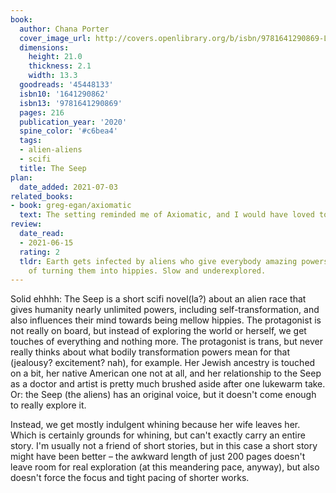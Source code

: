 ```yaml
---
book:
  author: Chana Porter
  cover_image_url: http://covers.openlibrary.org/b/isbn/9781641290869-L.jpg
  dimensions:
    height: 21.0
    thickness: 2.1
    width: 13.3
  goodreads: '45448133'
  isbn10: '1641290862'
  isbn13: '9781641290869'
  pages: 216
  publication_year: '2020'
  spine_color: '#c6bea4'
  tags:
  - alien-aliens
  - scifi
  title: The Seep
plan:
  date_added: 2021-07-03
related_books:
- book: greg-egan/axiomatic
  text: The setting reminded me of Axiomatic, and I would have loved to see Egan's take on this.
review:
  date_read:
  - 2021-06-15
  rating: 2
  tldr: Earth gets infected by aliens who give everybody amazing powers at the price
    of turning them into hippies. Slow and underexplored.
---
```


Solid ehhhh: The Seep is a short scifi novel(la?) about an alien race that gives humanity nearly unlimited powers,
including self-transformation, and also influences their mind towards being mellow hippies. The protagonist is not
really on board, but instead of exploring the world or herself, we get touches of everything and nothing more. The
protagonist is trans, but never really thinks about what bodily transformation powers mean for that (jealousy?
excitement? nah), for example. Her Jewish ancestry is touched on a bit, her native American one not at all, and her
relationship to the Seep as a doctor and artist is pretty much brushed aside after one lukewarm take. Or: the Seep (the
aliens) has an original voice, but it doesn't come enough to really explore it.

Instead, we get mostly indulgent whining because her wife leaves her. Which is certainly grounds for whining, but can't
exactly carry an entire story. I'm usually not a friend of short stories, but in this case a short story might have been
better – the awkward length of just 200 pages doesn't leave room for real exploration (at this meandering pace, anyway),
but also doesn't force the focus and tight pacing of shorter works.
